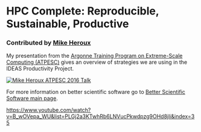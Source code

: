 # HPC Complete: Reproducible, Sustainable, Productive
### Contributed by [Mike Heroux](http://www.sandia.gov/~maherou/ "Mike Heroux Homepage")
My presentation from the [Argonne Training Program on Extreme-Scale Computing (ATPESC)](https://extremecomputingtraining.anl.gov/archive/atpesc-2016/ "ATPESC 2016 Homepage") gives an overview of strategies we are using in the IDEAS Productivity Project.

[![Mike Heroux ATPESC 2016 Talk](http://i3.ytimg.com/vi/B_wOVepa_WU/hqdefault.jpg)](http://www.youtube.com/watch?v=B_wOVepa_WU&list=PLGj2a3KTwhRb6LNVucPkwdpzg9OHd8jli&index=35)


For more information on better scientific software go to [Better Scientific Software main page](http://betterscientificsoftware.info).

<!--- 
Content area:  philosophy
Filters: advice, strategy, team 
--->






https://www.youtube.com/watch?v=B_wOVepa_WU&list=PLGj2a3KTwhRb6LNVucPkwdpzg9OHd8jli&index=35
